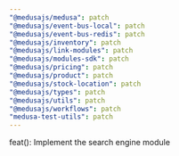 ```yaml
---
"@medusajs/medusa": patch
"@medusajs/event-bus-local": patch
"@medusajs/event-bus-redis": patch
"@medusajs/inventory": patch
"@medusajs/link-modules": patch
"@medusajs/modules-sdk": patch
"@medusajs/pricing": patch
"@medusajs/product": patch
"@medusajs/stock-location": patch
"@medusajs/types": patch
"@medusajs/utils": patch
"@medusajs/workflows": patch
"medusa-test-utils": patch
---
```


feat(): Implement the search engine module
